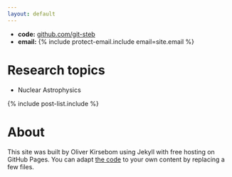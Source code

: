 ```yaml
---
layout: default
---
```


* **code:** [github.com/git-steb](https://github.com/git-steb)
* **email:** {% include protect-email.include email=site.email %}

# [](#header-1) Research topics

* Nuclear Astrophysics

{% include post-list.include %}

# [](#header-1) About

This site was built by Oliver Kirsebom using Jekyll with free hosting on GitHub Pages.
You can adapt [the code](https://github.com/oliskir/oliskir.github.io) to your own content by replacing a few files.
